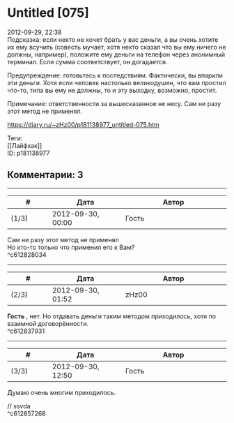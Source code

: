 Untitled [075]
==============

  
2012-09-29, 22:38  
 Подсказка: если некто не хочет брать у вас деньги, а вы очень хотите их ему всучить (совесть мучает, хотя некто сказал что вы ему ничего не должны, например), положите ему деньги на телефон через анонимный терминал. Если сумма соответствует, он догадается.   
   
 Предупреждение: готовьтесь к последствиям. Фактически, вы впарили эти деньги. Хотя если человек настолько великодушен, что вам простил что-то, типа вы ему не должны, то и эту выходку, возможно, простит.   
   
 Примечание: ответственности за вышесказанное не несу. Сам ни разу этот метод не применял.   
  
<https://diary.ru/~zHz00/p181138977_untitled-075.htm>  
  
Теги:  
[[Лайфхак]]  
ID: p181138977  


Комментарии: 3
--------------

  


---



|         #         |              Дата              |                     Автор                     |           ID           |
| --- | --- | --- | --- |
| (1/3) | 2012-09-30, 00:00 | Гость | c612828034 |

  
  Сам ни разу этот метод не применял    
 Но кто-то только что применил его к Вам?   
 ^c612828034

---



|         #         |              Дата              |                     Автор                     |           ID           |
| --- | --- | --- | --- |
| (2/3) | 2012-09-30, 01:52 | zHz00 | c612837931 |

  
  **Гость**  , нет. Но отдавать деньги таким методом приходилось, хотя по взаимной договорённости.   
 ^c612837931

---



|         #         |              Дата              |                     Автор                     |           ID           |
| --- | --- | --- | --- |
| (3/3) | 2012-09-30, 12:50 | Гость | c612857268 |

  
 Думаю очень многим приходилось.   
   
 // ssvda   
 ^c612857268